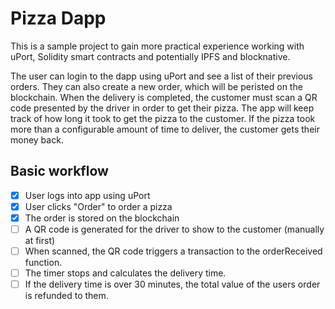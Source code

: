 # Pizza Dapp

This is a sample project to gain more practical experience working with uPort,
Solidity smart contracts and potentially IPFS and blocknative.

The user can login to the dapp using uPort and see a list of their previous orders.
They can also create a new order, which will be peristed on the blockchain.  When the
delivery is completed, the customer must scan a QR code presented by the driver in order
to get their pizza.  The app will keep track of how long it took to get the pizza to the
customer.  If the pizza took more than a configurable amount of time to deliver, the customer
gets their money back.

## Basic workflow

- [x] User logs into app using uPort
- [x] User clicks "Order" to order a pizza
- [x] The order is stored on the blockchain
- [ ] A QR code is generated for the driver to show to the customer (manually at first)
- [ ] When scanned, the QR code triggers a transaction to the orderReceived function.
- [ ] The timer stops and calculates the delivery time.
- [ ] If the delivery time is over 30 minutes, the total value of the users order is refunded to them.